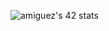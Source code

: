 ![amiguez's 42 stats](https://badge42.herokuapp.com/api/stats/amiguez?privacyName=true&darkmode=true&cursus=42)
